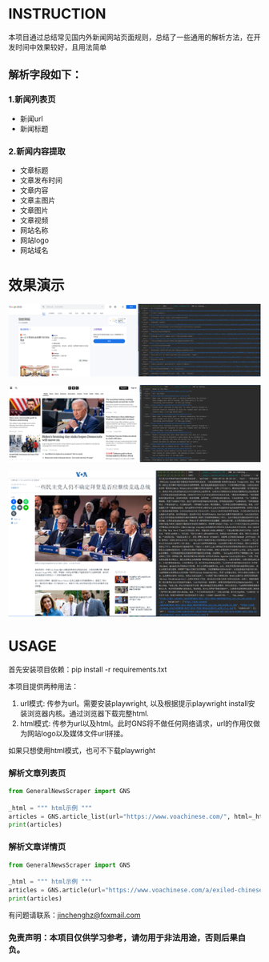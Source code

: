 # INSTRUCTION
本项目通过总结常见国内外新闻网站页面规则，总结了一些通用的解析方法，在开发时间中效果较好，且用法简单

## 解析字段如下：
### 1.新闻列表页
- 新闻url
- 新闻标题

### 2.新闻内容提取 
- 文章标题
- 文章发布时间
- 文章内容
- 文章主图片
- 文章图片
- 文章视频
- 网站名称
- 网站logo
- 网站域名

# 效果演示
![img.png](./static/img.png)

![img_1.png](./static/img_1.png)

![img_3.png](./static/img_3.png)
# USAGE
首先安装项目依赖：pip install -r requirements.txt

本项目提供两种用法：
1. url模式: 传参为url。需要安装playwright, 以及根据提示playwright install安装浏览器内核。通过浏览器下载完整html.
2. html模式: 传参为url以及html。此时GNS将不做任何网络请求，url的作用仅做为网站logo以及媒体文件url拼接。

如果只想使用html模式，也可不下载playwright

### 解析文章列表页
```python
from GeneralNewsScraper import GNS

_html = """ html示例 """
articles = GNS.article_list(url="https://www.voachinese.com/", html=_html)
print(articles)

```

### 解析文章详情页
```python
from GeneralNewsScraper import GNS

_html = """ html示例 """
articles = GNS.article(url="https://www.voachinese.com/a/exiled-chinese-businessman-guo-s-trial-nears-close/7693596.html", html=_html)
print(articles)

```
有问题请联系：jinchenghz@foxmail.com

### 免责声明：本项目仅供学习参考，请勿用于非法用途，否则后果自负。